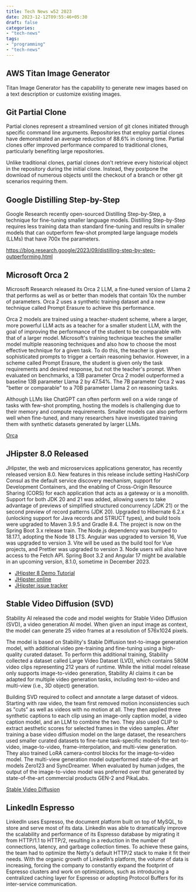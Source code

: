 ```yaml
---
title: Tech News w52 2023
date: 2023-12-12T09:55:46+05:30
draft: false
categories:
- "tech-news"
tags:
- "programming"
- "tech-news"
---
```


## AWS Titan Image Generator

Titan Image Generator has the capability to generate new images based on a text description or customize existing images.

## Git Partial Clone


Partial clones represent a streamlined version of git clones initiated through specific command line arguments. Repositories that employ partial clones have demonstrated an average reduction of 88.6% in cloning time. Partial clones offer improved performance compared to traditional clones, particularly benefiting large repositories.

Unlike traditional clones, partial clones don't retrieve every historical object in the repository during the initial clone. Instead, they postpone the download of numerous objects until the checkout of a branch or other git scenarios requiring them.

## Google Distilling Step-by-Step

Google Research recently open-sourced Distilling Step-by-Step, a technique for fine-tuning smaller language models. Distilling Step-by-Step requires less training data than standard fine-tuning and results in smaller models that can outperform few-shot prompted large language models (LLMs) that have 700x the parameters.

https://blog.research.google/2023/09/distilling-step-by-step-outperforming.html

## Microsoft Orca 2

Microsoft Research released its Orca 2 LLM, a fine-tuned version of Llama 2 that performs as well as or better than models that contain 10x the number of parameters. Orca 2 uses a synthetic training dataset and a new technique called Prompt Erasure to achieve this performance.

Orca 2 models are trained using a teacher-student scheme, where a larger, more powerful LLM acts as a teacher for a smaller student LLM, with the goal of improving the performance of the student to be comparable with that of a larger model. Microsoft's training technique teaches the smaller model multiple reasoning techniques and also how to choose the most effective technique for a given task. To do this, the teacher is given sophisticated prompts to trigger a certain reasoning behavior. However, in a scheme called Prompt Erasure, the student is given only the task requirements and desired response, but not the teacher's prompt. When evaluated on benchmarks, a 13B parameter Orca 2 model outperformed a baseline 13B parameter Llama 2 by 47.54%. The 7B parameter Orca 2 was "better or comparable" to a 70B parameter Llama 2 on reasoning tasks.

Although LLMs like ChatGPT can often perform well on a wide range of tasks with few-shot prompting, hosting the models is challenging due to their memory and compute requirements. Smaller models can also perform well when fine-tuned, and many researchers have investigated training them with synthetic datasets generated by larger LLMs. 

[Orca](https://www.microsoft.com/en-us/research/project/orca/)

## JHipster 8.0 Released

JHipster, the web and microservices applications generator, has recently released version 8.0. New features in this release include setting HashiCorp Consul as the default service discovery mechanism, support for Development Containers, and the enabling of Cross-Origin Resource Sharing (CORS) for each application that acts as a gateway or is a monolith. Support for both JDK 20 and 21 was added, allowing users to take advantage of previews of simplified structured concurrency (JDK 21) or the second preview of record patterns (JDK 20). Upgraded to Hibernate 6.2.x (unlocking support for Java records and STRUCT types), and build tools were upgraded to Maven 3.9.5 and Gradle 8.4. The project is now on the Spring Boot 3.x release train. The Node.js dependency was bumped to 18.17.1, adopting the Node 18 LTS. Angular was upgraded to version 16, Vue was upgraded to version 3. Vite will be used as the build tool for Vue projects, and Prettier was upgraded to version 3. Node users will also have access to the Fetch API. Spring Boot 3.2 and Angular 17 might be available in an upcoming version, 8.1.0, sometime in December 2023.

- [JHipster 8 Demo Tutorial](https://github.com/mraible/jhipster8-demo#readme)
- [JHipster online](https://start.jhipster.tech/)
- [JHipster issue tracker](https://github.com/jhipster/generator-jhipster/issues?q=is%3Aopen)

## Stable Video Diffusion (SVD)

Stability AI released the code and model weights for Stable Video Diffusion (SVD), a video generation AI model. When given an input image as context, the model can generate 25 video frames at a resolution of 576x1024 pixels.

The model is based on Stability's Stable Diffusion text-to-image generation model, with additional video pre-training and fine-tuning using a high-quality curated dataset. To perform this additional training, Stability collected a dataset called Large Video Dataset (LVD), which contains 580M video clips representing 212 years of runtime. While the initial model release only supports image-to-video generation, Stability AI claims it can be adapted for multiple video generation tasks, including text-to-video and multi-view (i.e., 3D object) generation.

Building SVD required to collect and annotate a large dataset of videos. Starting with raw video, the team first removed motion inconsistencies such as "cuts" as well as videos with no motion at all. They then applied three synthetic captions to each clip using an image-only caption model, a video caption model, and an LLM to combine the two. They also used CLIP to extract aesthetic scores for selected frames in the video samples. After training a base video diffusion model on the large dataset, the researchers used smaller curated datasets to fine-tune task-specific models for text-to-video, image-to-video, frame-interpolation, and multi-view generation. They also trained LoRA camera-control blocks for the image-to-video model. The multi-view generation model outperformed state-of-the-art models Zero123 and SyncDreamer. When evaluated by human judges, the output of the image-to-video model was preferred over that generated by state-of-the-art commercial products GEN-2 and PikaLabs.

[Stable Video Diffusion](https://github.com/Stability-AI/generative-models)

## LinkedIn Espresso

LinkedIn uses Espresso, the document platform built on top of MySQL, to store and serve most of its data. LinkedIn was able to dramatically improve the scalability and performance of its Espresso database by migrating it from HTTP/1.1 to HTTP/2, resulting in a reduction in the number of connections, latency, and garbage collection times. To achieve these gains, the team had to optimize the Netty's default HTTP/2 stack to make it fit their needs. With the organic growth of LinkedIn’s platform, the volume of data is increasing, forcing the company to constantly expand the footprint of Espresso clusters and work on optimizations, such as introducing a centralized caching layer for Espresso or adopting Protocol Buffers for its inter-service communication.